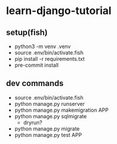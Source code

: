 # learn-django-tutorial

## setup(fish)

- python3 -m venv .venv
- source .env/bin/activate.fish
- pip install -r requirements.txt
- pre-commit install

## dev commands

- source .env/bin/activate.fish
- python manage.py runserver
- python manage.py makemigration APP
- python manage.py sqlmigrate 
  - dryrun?
- python manage.py migrate
- python manage.py test APP


